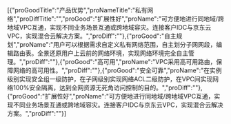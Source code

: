 [{"proGoodTitle":"产品优势","proNameTitle":"私有网络","proDiffTitle":"","proGood":"扩展性好","proName":"可方便地进行同地域/跨地域VPC互通，实现不同业务场景互通或跨地域容灾。连接客户IDC与京东云VPC，实现混合云解决方案。","proDiff":""},{"proGood":"自主规划","proName":"用户可以根据需求自定义私有网络范围，自主划分子网网段，编辑路由表。全景还原用户上云前的网络环境，实现网络环境完全自主管理。","proDiff":""},{"proGood":"高可用","proName":"VPC采用高可用路由，保障网络的高可用性。","proDiff":""},{"proGood":"安全可靠","proName":"在实例级别实现安全组一级防护，在子网级别实现网络ACL二级防护，在VPC间实现网络100%安全隔离，达到全网资源无死角访问控制的目的。","proDiff":""},{"proGood":"扩展性好","proName":"可方便地进行同地域/跨地域VPC互通，实现不同业务场景互通或跨地域容灾。连接客户IDC与京东云VPC，实现混合云解决方案。","proDiff":""}]